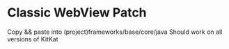Classic WebView Patch
=====================
Copy && paste into (project)frameworks/base/core/java
Should work on all versions of KitKat
